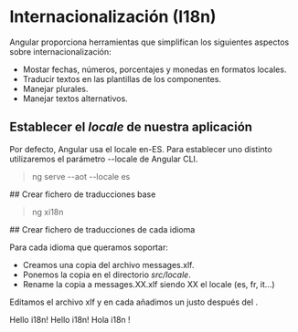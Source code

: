 # Internacionalización (I18n)

Angular proporciona herramientas que simplifican los siguientes aspectos sobre internacionalización:

- Mostar fechas, números, porcentajes y monedas en formatos locales.
- Traducir textos en las plantillas de los componentes.
- Manejar plurales.
- Manejar textos alternativos.

## Establecer el *locale* de nuestra aplicación

Por defecto, Angular usa el locale en-ES. Para establecer uno distinto 
utilizaremos el parámetro --locale de Angular CLI.

> ng serve --aot --locale es


## Crear fichero de traducciones base

> ng xi18n


## Crear fichero de traducciones de cada idioma

Para cada idioma que queramos soportar: 

- Creamos una copia del archivo messages.xlf.
- Ponemos la copia en el directorio *src/locale*.
- Rename la copia a messages.XX.xlf siendo XX el locale (es, fr, it...)

Editamos el archivo xlf y en cada <trans-unit> añadimos un <target> justo después del <source>.

<trans-unit id="introductionHeader" datatype="html">
  <source>Hello i18n!</source>
</trans-unit>

<trans-unit id="introductionHeader" datatype="html">
  <source>Hello i18n!</source>
  <target>Hola i18n !</target>
</trans-unit>

